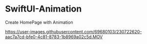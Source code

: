 # SwiftUI-Animation 

Create HomePage with Animation



https://user-images.githubusercontent.com/69680103/230722620-aac7a7cd-bfe0-4c81-8783-1b8969a02c5d.MOV

